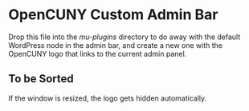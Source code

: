# OpenCUNY Custom Admin Bar 
Drop this file into the *mu-plugins* directory to do away with the default WordPress node in the admin bar, and create a new one with the OpenCUNY logo that links to the current admin panel. 

## To be Sorted
If the window is resized, the logo gets hidden automatically.
